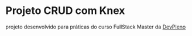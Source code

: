 # Projeto CRUD com Knex

projeto desenvolvido para práticas do curso FullStack Master da [DevPleno](http://www.devpleno.com)